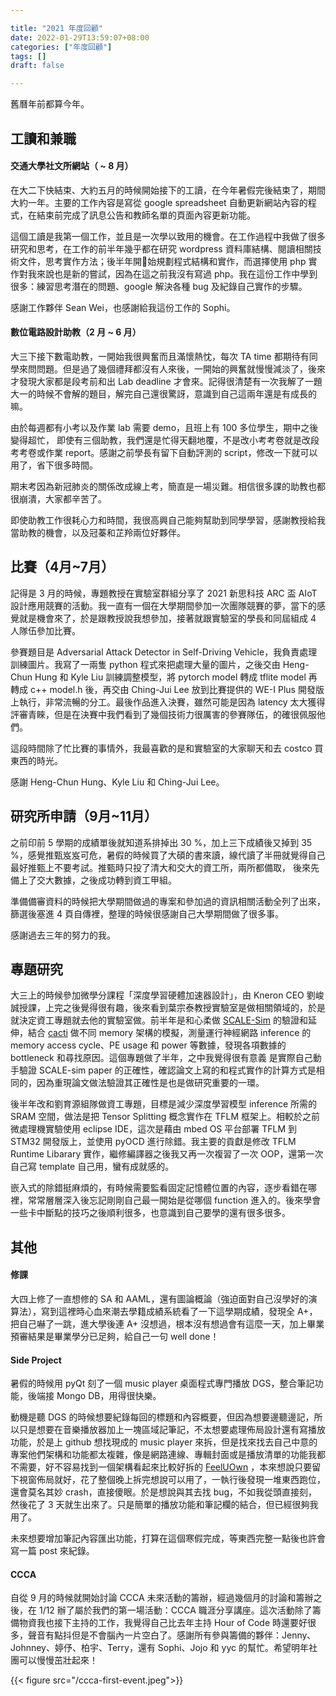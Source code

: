 ```yaml
---

title: "2021 年度回顧"
date: 2022-01-29T13:59:07+08:00
categories: ["年度回顧"]
tags: []
draft: false

---
```


舊曆年前都算今年。

<!--more-->

## 工讀和兼職

#### 交通大學社文所網站（ ~ 8 月）

在大二下快結束、大約五月的時候開始接下的工讀，在今年暑假完後結束了，期間大約一年。主要的工作內容是寫從 google spreadsheet 自動更新網站內容的程式，在結束前完成了訊息公告和教師名單的頁面內容更新功能。

這個工讀是我第一個工作，並且是一次學以致用的機會。在工作過程中我做了很多研究和思考，在工作的前半年幾乎都在研究 wordpress 資料庫結構、閱讀相關技術文件，思考實作方法；後半年開始規劃程式結構和實作，而選擇使用 php 實作對我來說也是新的嘗試，因為在這之前我沒有寫過 php。我在這份工作中學到很多：練習思考潛在的問題、google 解決各種 bug 及紀錄自己實作的步驟。

感謝工作夥伴 Sean Wei，也感謝給我這份工作的 Sophi。

#### 數位電路設計助教（2 月 ~ 6 月）

大三下接下數電助教，一開始我很興奮而且滿懷熱忱，每次 TA time 都期待有同學來問問題。但是過了幾個禮拜都沒有人來後，一開始的興奮就慢慢減淡了，後來才發現大家都是段考前和出 Lab deadline 才會來。記得很清楚有一次我解了一題大一的時候不會解的題目，解完自己還很驚訝，意識到自己這兩年還是有成長的嘛。

由於每週都有小考以及作業 lab 需要 demo，且班上有 100 多位學生，期中之後變得超忙， 即使有三個助教，我們還是忙得天翻地覆，不是改小考考卷就是改段考考卷或作業 report。感謝之前學長有留下自動評測的 script，修改一下就可以用了，省下很多時間。

期末考因為新冠肺炎的關係改成線上考，簡直是一場災難。相信很多課的助教也都很崩潰，大家都辛苦了。

即使助教工作很耗心力和時間，我很高興自己能夠幫助到同學學習，感謝教授給我當助教的機會，以及冠蓁和芷羚兩位好夥伴。

## 比賽（4月~7月）

記得是 3 月的時候，專題教授在實驗室群組分享了 2021 新思科技 ARC 盃 AIoT 設計應用競賽的活動。我一直有一個在大學期間參加一次團隊競賽的夢，當下的感覺就是機會來了，於是跟教授說我想參加，接著就跟實驗室的學長和同屆組成 4 人隊伍參加比賽。

參賽題目是 Adversarial Attack Detector in Self-Driving Vehicle，我負責處理訓練圖片。我寫了一兩隻 python 程式來把處理大量的圖片，之後交由 Heng-Chun Hung 和 Kyle Liu 訓練調整模型，將 pytorch model 轉成 tflite model 再轉成 c++ model.h 後，再交由 Ching-Jui Lee 放到比賽提供的 WE-I Plus 開發版上執行，非常流暢的分工。最後作品進入決賽，雖然可能是因為 latency 太大獲得評審青睞，但是在決賽中我們看到了幾個技術力很厲害的參賽隊伍，的確很佩服他們。

這段時間除了忙比賽的事情外，我最喜歡的是和實驗室的大家聊天和去 costco 買東西的時光。

感謝 Heng-Chun Hung、Kyle Liu 和 Ching-Jui Lee。

## 研究所申請（9月~11月）

之前印前 5 學期的成績單後就知道系排掉出 30 %，加上三下成績後又掉到 35 %，感覺推甄岌岌可危，暑假的時候買了大碩的書來讀，線代讀了半冊就覺得自己最好推甄上不要考試。推甄時只投了清大和交大的資工所，兩所都備取， 後來先備上了交大數據，之後成功轉到資工甲組。

準備備審資料的時候把大學期間做過的專案和參加過的資訊相關活動全列了出來，篩選後塞進 4 頁自傳裡，整理的時候很感謝自己大學期間做了很多事。

感謝過去三年的努力的我。

## 專題研究

大三上的時候參加微學分課程「深度學習硬體加速器設計」，由 Kneron CEO 劉峻誠授課，上完之後覺得很有趣，後來看到葉宗泰教授實驗室是做相關領域的，於是就決定資工專題就去他的實驗室做。前半年是和心柔做 [SCALE-Sim](https://github.com/ARM-software/SCALE-Sim) 的驗證和延伸，結合 [cacti](https://github.com/HewlettPackard/cacti) 做不同 memory 架構的模擬，測量運行神經網路 inference 的 memory access cycle、PE usage 和 power 等數據，發現各項數據的 bottleneck 和尋找原因。這個專題做了半年，之中我覺得很有意義 是實際自己動手驗證 SCALE-sim paper 的正確性，確認論文上寫的和程式實作的計算方式是相同的，因為重現論文做法驗證其正確性是也是做研究重要的一環。

後半年改和劉育源組隊做資工專題，目標是減少深度學習模型 inference 所需的 SRAM 空間，做法是把 Tensor Splitting 概念實作在 TFLM 框架上。相較於之前微處理機實驗使用 eclipse IDE，這次是藉由 mbed OS 平台部署 TFLM 到 STM32 開發版上，並使用 pyOCD 進行除錯。我主要的貢獻是修改 TFLM Runtime Libarary 實作，繼修編譯器之後我又再一次複習了一次 OOP，還第一次自己寫 template 自己用，蠻有成就感的。

嵌入式的除錯挺麻煩的，有時候需要監看固定記憶體位置的內容，逐步看錯在哪裡，常常層層深入後忘記剛剛自己最一開始是從哪個 function 進入的。後來學會一些卡中斷點的技巧之後順利很多，也意識到自己要學的還有很多很多。

## 其他

#### 修課

大四上修了一直想修的 SA 和 AAML，還有圖論概論（強迫面對自己沒學好的演算法），寫到這裡時心血來潮去學籍成績系統看了一下這學期成績，發現全 A+，把自己嚇了一跳，進大學後連 A+ 沒想過，根本沒有想過會有這麼一天，加上畢業預審結果是畢業學分已足夠，給自己一句 well done！

#### Side Project

暑假的時候用 pyQt 刻了一個 music player 桌面程式專門播放 DGS，整合筆記功能，後端接 Mongo DB，用得很快樂。

動機是聽 DGS 的時候想要紀錄每回的標題和內容概要，但因為想要邊聽邊記，所以只是想要在音樂播放器加上一塊區域記筆記，不太想要處理佈局設計還有寫播放功能，於是上 github 想找現成的 music player 來拆，但是找來找去自己中意的專案他們架構和功能都太複雜，像是網路連線、專輯封面或是播放清單的功能我都不需要，好不容易找到一個架構看起來比較好拆的 [FeelUOwn](https://github.com/feeluown/FeelUOwn) ，本來想說只要留下視窗佈局就好，花了整個晚上拆完想說可以用了，一執行後發現一堆東西跑位，還會莫名其妙 crash，直接傻眼。於是想說與其去找 bug，不如我從頭直接刻，然後花了 3 天就生出來了。只是簡單的播放功能和筆記欄的結合，但已經很夠我用了。

未來想要增加筆記內容匯出功能，打算在這個寒假完成，等東西完整一點後也許會寫一篇 post 來紀錄。

#### CCCA

自從 9 月的時候就開始討論 CCCA 未來活動的籌辦，經過幾個月的討論和籌辦之後，在 1/12 辦了屬於我們的第一場活動：CCCA 職涯分享講座。這次活動除了籌備物資我也接下主持的工作，我覺得自己比去年主持 Hour of Code 時還要好很多，聲音有點抖但是不會腦內一片空白了。感謝所有參與籌備的夥伴：Jenny、Johnney、婷伃、柏宇、Terry，還有 Sophi、Jojo 和 yyc 的幫忙。希望明年社團可以慢慢茁壯起來！

{{< figure src="/ccca-first-event.jpeg">}}